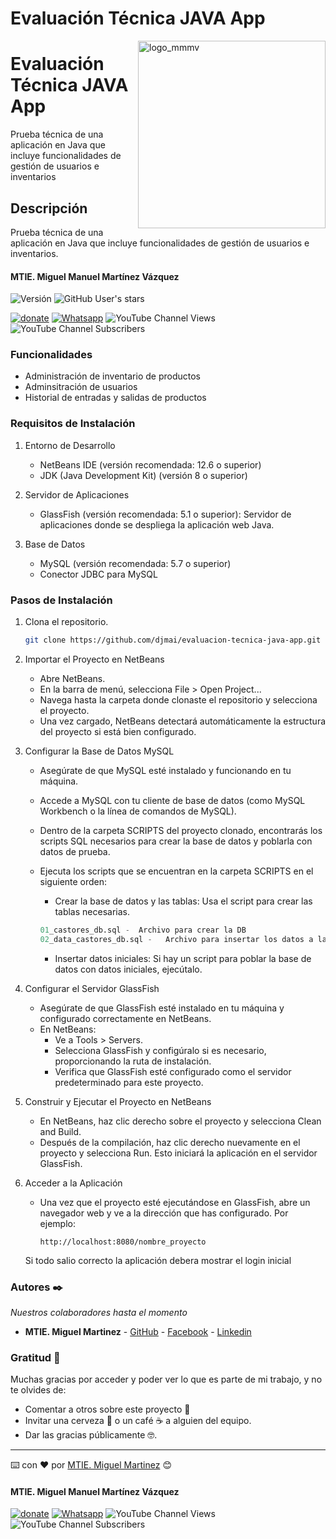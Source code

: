# Evaluación Técnica JAVA App

<img width="300px" align="right" alt="logo_mmmv" src="https://mmartinezdev.com/wp-content/uploads/2023/05/cropped-Red-M-Letter-Mosaic-Logo-Template-2-100x62.png">

# Evaluación Técnica JAVA App

Prueba técnica de una aplicación en Java que incluye funcionalidades de gestión de usuarios e inventarios

## Descripción

Prueba técnica de una aplicación en Java que incluye funcionalidades de gestión de usuarios e inventarios.

#### MTIE. Miguel Manuel Martínez Vázquez

![Versión](https://img.shields.io/badge/Versión-0.0.1-blue.svg)  ![GitHub User's stars](https://img.shields.io/github/stars/djmai)

[![donate](https://www.paypalobjects.com/es_ES/i/btn/btn_donate_SM.gif)](https://paypal.me/IngMiguelMartinez?locale.x=es_XC)  [![Whatsapp](https://img.shields.io/badge/WhatsApp-25D366?style=for-the-badge&logo=whatsapp&logoColor=white)](https://wa.link/7trr5f) 
![YouTube Channel Views](https://img.shields.io/youtube/channel/views/UCs-r-rohe5U2qoxI-m0QZIg) ![YouTube Channel Subscribers](https://img.shields.io/youtube/channel/subscribers/UCs-r-rohe5U2qoxI-m0QZIg)

### Funcionalidades

- Administración de inventario de productos
- Adminsitración de usuarios
- Historial de entradas y salidas de productos

### Requisitos de Instalación

1. Entorno de Desarrollo
   - NetBeans IDE (versión recomendada: 12.6 o superior)
   - JDK (Java Development Kit) (versión 8 o superior)

2. Servidor de Aplicaciones
   - GlassFish (versión recomendada: 5.1 o superior): Servidor de aplicaciones donde se despliega la aplicación web Java.

3. Base de Datos
   - MySQL (versión recomendada: 5.7 o superior)
   - Conector JDBC para MySQL


### Pasos de Instalación

1. Clona el repositorio.

   ```bash
   git clone https://github.com/djmai/evaluacion-tecnica-java-app.git
   ```

2.  Importar el Proyecto en NetBeans
    - Abre NetBeans.
    - En la barra de menú, selecciona File > Open Project...
    - Navega hasta la carpeta donde clonaste el repositorio y selecciona el proyecto.
    - Una vez cargado, NetBeans detectará automáticamente la estructura del proyecto si está bien configurado.

3. Configurar la Base de Datos MySQL
   - Asegúrate de que MySQL esté instalado y funcionando en tu máquina.
   - Accede a MySQL con tu cliente de base de datos (como MySQL Workbench o la línea de comandos de MySQL).
   - Dentro de la carpeta SCRIPTS del proyecto clonado, encontrarás los scripts SQL necesarios para crear la base de datos y poblarla con datos de prueba.
   - Ejecuta los scripts que se encuentran en la carpeta SCRIPTS en el siguiente orden:
     - Crear la base de datos y las tablas: Usa el script para crear las tablas necesarias.
      
      ```sql
      01_castores_db.sql -  Archivo para crear la DB
      02_data_castores_db.sql -   Archivo para insertar los datos a la db
      ```

     - Insertar datos iniciales: Si hay un script para poblar la base de datos con datos iniciales, ejecútalo.
  
4. Configurar el Servidor GlassFish
   - Asegúrate de que GlassFish esté instalado en tu máquina y configurado correctamente en NetBeans.
   - En NetBeans:
     - Ve a Tools > Servers.
     - Selecciona GlassFish y configúralo si es necesario, proporcionando la ruta de instalación.
     - Verifica que GlassFish esté configurado como el servidor predeterminado para este proyecto.

5. Construir y Ejecutar el Proyecto en NetBeans
   - En NetBeans, haz clic derecho sobre el proyecto y selecciona Clean and Build.
   - Después de la compilación, haz clic derecho nuevamente en el proyecto y selecciona Run. Esto iniciará la aplicación en el servidor GlassFish.
  
6. Acceder a la Aplicación
   - Una vez que el proyecto esté ejecutándose en GlassFish, abre un navegador web y ve a la dirección que has configurado. Por ejemplo:
  
      ```
      http://localhost:8080/nombre_proyecto
      ```
   Si todo salio correcto la aplicación debera mostrar el login inicial
   


### Autores ✒️

_Nuestros colaboradores hasta el momento_

- **MTIE. Miguel Martinez** - [GitHub](https://github.com/djmai) - [Facebook](https://fb.com/mmmv8) - [Linkedin](https://linkedin.com/in/mmartinezdev)


### Gratitud 🎁

Muchas gracias por acceder y poder ver lo que es parte de mi trabajo, y no te olvides de:

- Comentar a otros sobre este proyecto 📢
- Invitar una cerveza 🍺 o un café ☕ a alguien del equipo.
- Dar las gracias públicamente 🤓.

---

⌨️ con ❤️ por [MTIE. Miguel Martinez](https://github.com/djmai) 😊

#### MTIE. Miguel Manuel Martínez Vázquez

[![donate](https://www.paypalobjects.com/es_ES/i/btn/btn_donate_SM.gif)](https://paypal.me/IngMiguelMartinez?locale.x=es_XC)
[![Whatsapp](https://img.shields.io/badge/WhatsApp-25D366?style=for-the-badge&logo=whatsapp&logoColor=white)](https://wa.link/7trr5f)
![YouTube Channel Views](https://img.shields.io/youtube/channel/views/UCs-r-rohe5U2qoxI-m0QZIg)
![YouTube Channel Subscribers](https://img.shields.io/youtube/channel/subscribers/UCs-r-rohe5U2qoxI-m0QZIg)